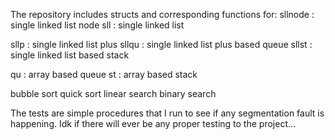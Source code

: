 The repository includes structs and corresponding functions for:
  sllnode : single linked list node
  sll : single linked list
  
  sllp : single linked list plus
  sllqu : single linked list plus based queue
  sllst : single linked list based stack
  
  qu : array based queue
  st : array based stack

  bubble sort
  quick sort
  linear search
  binary search

The tests are simple procedures that I run to see if any segmentation fault is happening.
Idk if there will ever be any proper testing to the project...
